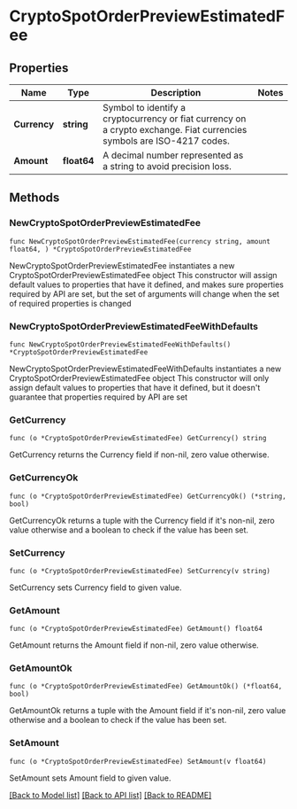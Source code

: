 # CryptoSpotOrderPreviewEstimatedFee

## Properties

Name | Type | Description | Notes
------------ | ------------- | ------------- | -------------
**Currency** | **string** | Symbol to identify a cryptocurrency or fiat currency on a crypto exchange. Fiat currencies symbols are ISO-4217 codes. | 
**Amount** | **float64** | A decimal number represented as a string to avoid precision loss. | 

## Methods

### NewCryptoSpotOrderPreviewEstimatedFee

`func NewCryptoSpotOrderPreviewEstimatedFee(currency string, amount float64, ) *CryptoSpotOrderPreviewEstimatedFee`

NewCryptoSpotOrderPreviewEstimatedFee instantiates a new CryptoSpotOrderPreviewEstimatedFee object
This constructor will assign default values to properties that have it defined,
and makes sure properties required by API are set, but the set of arguments
will change when the set of required properties is changed

### NewCryptoSpotOrderPreviewEstimatedFeeWithDefaults

`func NewCryptoSpotOrderPreviewEstimatedFeeWithDefaults() *CryptoSpotOrderPreviewEstimatedFee`

NewCryptoSpotOrderPreviewEstimatedFeeWithDefaults instantiates a new CryptoSpotOrderPreviewEstimatedFee object
This constructor will only assign default values to properties that have it defined,
but it doesn't guarantee that properties required by API are set

### GetCurrency

`func (o *CryptoSpotOrderPreviewEstimatedFee) GetCurrency() string`

GetCurrency returns the Currency field if non-nil, zero value otherwise.

### GetCurrencyOk

`func (o *CryptoSpotOrderPreviewEstimatedFee) GetCurrencyOk() (*string, bool)`

GetCurrencyOk returns a tuple with the Currency field if it's non-nil, zero value otherwise
and a boolean to check if the value has been set.

### SetCurrency

`func (o *CryptoSpotOrderPreviewEstimatedFee) SetCurrency(v string)`

SetCurrency sets Currency field to given value.


### GetAmount

`func (o *CryptoSpotOrderPreviewEstimatedFee) GetAmount() float64`

GetAmount returns the Amount field if non-nil, zero value otherwise.

### GetAmountOk

`func (o *CryptoSpotOrderPreviewEstimatedFee) GetAmountOk() (*float64, bool)`

GetAmountOk returns a tuple with the Amount field if it's non-nil, zero value otherwise
and a boolean to check if the value has been set.

### SetAmount

`func (o *CryptoSpotOrderPreviewEstimatedFee) SetAmount(v float64)`

SetAmount sets Amount field to given value.



[[Back to Model list]](../README.md#documentation-for-models) [[Back to API list]](../README.md#documentation-for-api-endpoints) [[Back to README]](../README.md)


